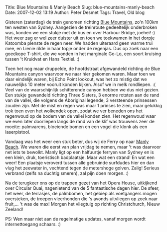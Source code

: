 Title: Blue Mountains & Manly Beach
Slug: blue-mountains-manly-beach
Date: 2007-12-02 13:19
Author: Peter Desmet
Tags: Travel, Old blog

Gisteren (zaterdag) de trein genomen richting [Blue Mountains](http://en.wikipedia.org/wiki/Blue_Mountains_National_Park), zo'n 100km ten westen van Sydney. Aangezien de treinroute gedeeltelijk onderbroken was, konden we een stukje met de bus en over Harbour Bridge, joehei! :) Het weer zag er wel zeer duister uit en toen we toekwamen in het dorpje Katoomba plenste de regen neer. We hadden uiteraard geen warme trui mee, en Lienie rilde in haar topje onder de regenjas. Dus op zoek naar een goedkope T-shirt, die we vonden in het marginale Go-Lo, een soort kruising tussen 't Kruidvat en Hans Textiel. :)

Toen het nog maar druppelde, de hoofdstraat afgewandeld richting de Blue Mountains canyon waarvoor we naar hier gekomen waren. Maar toen we daar eindelijk waren, bij Echo Point lookout, was het zo mistig dat we nauwelijks 10 meter vooruit konden kijken. Alsof we in melk rondliepen. :( Veel van de waarschijnlijk schitterende canyon hebben we dus niet gezien. Een stukje gewandeld richting Three Sisters, 3 enorme rotsten aan de rand van de vallei, die volgens de Aboriginal legende, 3 versteende prinsessen zouden zijn. Met de mist en regen was maar 1 prinses te zien, maar gelukkig trok toen even het wolkendek open, zodat we ver beneden ons het regenwoud op de bodem van de vallei konden zien. Het regenwoud waar we even later doorliepen langs de rand van de klif was trouwens zeer de moeite: palmvarens, bloeiende bomen en een vogel die klonk als een laserpistool.

Vandaag was het weer een stuk beter, dus wij de Ferry op naar [Manly Beach](http://en.wikipedia.org/wiki/Manly_Beach). We waren die eerst van plan vrijdag te nemen, maar 't was daarvoor net iets te bewolkt. Manly ligt op een halfuurtje ferryen van Sydney en is een klein, druk, toeristisch badplaatsje. Maar wat een strand! En wat een weer! Een plaatsje veroverd tussen alle gebruinde surfdudes hier en dan vlug het zeewater in, vechtend tegen de metershoge golven. Zalig! Serieus verbrand (zelfs na duchtig smeren), zal pijn doen morgen. :)

Na de terugkeer ons op de trappen gezet van het Opera House, uitkijkend over Circular Quai, nagenietend van de 5 fantastische dagen hier. De sfeer, het weer, de terrasjes, de palmbomen, het gebiep als voetgangers mogen oversteken, de troepen vleerhonden die 's avonds uitvliegen op zoek naar fruit,... 't was de max! Morgen het vliegtuig op richting Christchurch, Nieuw Zeeland!

PS: Wen maar niet aan de regelmatige updates, vanaf morgen wordt internettoegang schaars. :)
